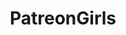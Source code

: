 ---
title: PatreonGirls
crosslinks:
- u_imguralbumbot
- youtubefactsbot
- VividVivka
- cosplaygirls
- StreamersGoneWild
- john_yukis_bots
- OMGLove
- Vantoee
- KatyuskaMoonFox
- VeraBaby
- DarshelleCosplay
- kato
- nsfwcosplay
- JessicaNigri2
- Drama
- jessicanigri2
- TaraBabcock
- Beccadex
- RealAhegao
- DanicaRockwood
---